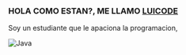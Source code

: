 ### HOLA COMO ESTAN?, ME LLAMO [LUICODE](https://github.com/luiicode)

Soy un estudiante que le apaciona la programacion,

![Java](https://img.shields.io/badge/Java-ED8B00?style=for-the-badge&logo=java&logoColor=white)&nbsp;
